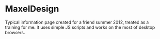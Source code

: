 MaxelDesign
===========


Typical information page created for a friend summer 2012, treated as a training for me.
It uses simple JS scripts and works on the most of desktop browsers.

